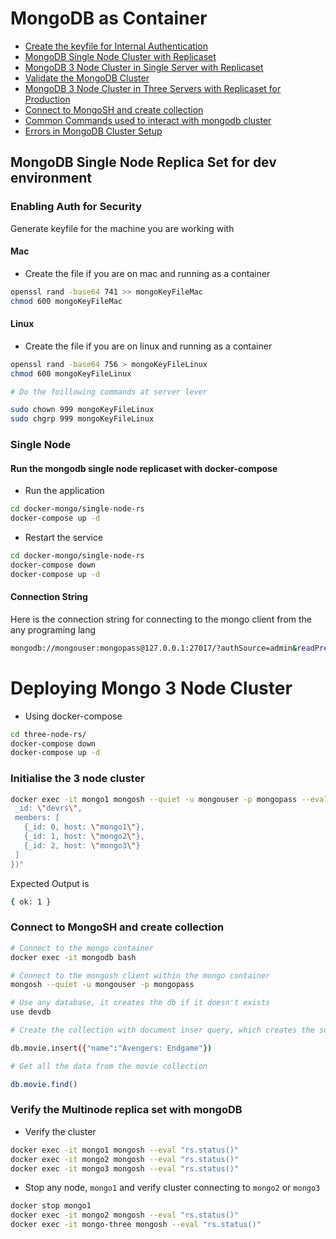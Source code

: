 # MongoDB as Container 

- [Create the keyfile for Internal Authentication](https://jinnabalu.com/Create-keyfile-for-MongoDB)
- [MongoDB Single Node Cluster with Replicaset](https://jinnabalu.com/Mongo-Single-Node-Cluster)
- [MongoDB 3 Node Cluster in Single Server with Replicaset](https://jinnabalu.com/Mongo-Three-Node-Cluster)
- [Validate the MongoDB Cluster]()
- [MongoDB 3 Node Cluster in Three Servers with Replicaset for Production]()
- [Connect to MongoSH and create collection]()
- [Common Commands used to interact with mongodb cluster]()
- [Errors in MongoDB Cluster Setup]()

## MongoDB Single Node Replica Set for dev environment

### Enabling Auth for Security
Generate keyfile for the machine you are working with

#### Mac
- Create the file if you are on mac and running as a container
```bash
openssl rand -base64 741 >> mongoKeyFileMac
chmod 600 mongoKeyFileMac
```

#### Linux
- Create the file if you are on linux and running as a container
```bash
openssl rand -base64 756 > mongoKeyFileLinux
chmod 600 mongoKeyFileLinux

# Do the foillowing commands at server lever

sudo chown 999 mongoKeyFileLinux
sudo chgrp 999 mongoKeyFileLinux
```

### Single Node 

#### Run the mongodb single node replicaset with docker-compose

- Run the application 

```bash
cd docker-mongo/single-node-rs
docker-compose up -d
```
- Restart the service 

```bash
cd docker-mongo/single-node-rs
docker-compose down
docker-compose up -d
```

#### Connection String

Here is the connection string for connecting to the mongo client from the any programing lang

```bash
mongodb://mongouser:mongopass@127.0.0.1:27017/?authSource=admin&readPreference=primary&ssl=false&replicaSet=devrs
```

# Deploying Mongo 3 Node Cluster 

- Using docker-compose

```bash
cd three-node-rs/
docker-compose down
docker-compose up -d
```

### Initialise the 3 node cluster 

```bash
docker exec -it mongo1 mongosh --quiet -u mongouser -p mongopass --eval "rs.initiate({
 _id: \"devrs\",
 members: [
   {_id: 0, host: \"mongo1\"},
   {_id: 1, host: \"mongo2\"},
   {_id: 2, host: \"mongo3\"}
 ]
})"
```

Expected Output is 

```bash
{ ok: 1 }
```
### Connect to MongoSH and create collection

```bash
# Connect to the mongo container
docker exec -it mongodb bash

# Connect to the mongosh client within the mongo container
mongosh --quiet -u mongouser -p mongopass

# Use any database, it creates the db if it doesn't exists
use devdb

# Create the collection with document inser query, which creates the schema and inserts document into the collection

db.movie.insert({"name":"Avengers: Endgame"})

# Get all the data from the movie collection 

db.movie.find()
```


### Verify the Multinode replica set with mongoDB 

- Verify the cluster
```bash
docker exec -it mongo1 mongosh --eval "rs.status()"
docker exec -it mongo2 mongosh --eval "rs.status()"
docker exec -it mongo3 mongosh --eval "rs.status()"
```
- Stop any node, `mongo1` and verify cluster connecting to `mongo2` or `mongo3`

```bash
docker stop mongo1
docker exec -it mongo2 mongosh --eval "rs.status()"
docker exec -it mongo-three mongosh --eval "rs.status()"
```

